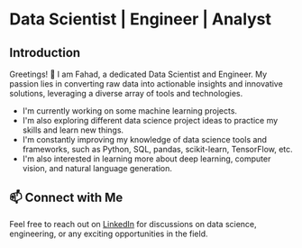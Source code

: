 # Data Scientist | Engineer | Analyst

## Introduction

Greetings! 👋 I am Fahad, a dedicated Data Scientist and Engineer. My passion lies in converting raw data into actionable insights and innovative solutions, leveraging a diverse array of tools and technologies.

- I'm currently working on some machine learning projects.
- I'm also exploring different data science project ideas to practice my skills and learn new things.
- I'm constantly improving my knowledge of data science tools and frameworks, such as Python, SQL, pandas, scikit-learn, TensorFlow, etc.
- I'm also interested in learning more about deep learning, computer vision, and natural language generation.


## 📫 Connect with Me

Feel free to reach out on [LinkedIn](https://www.linkedin.com/in/fahad-khan-50b141233/) for discussions on data science, engineering, or any exciting opportunities in the field.



